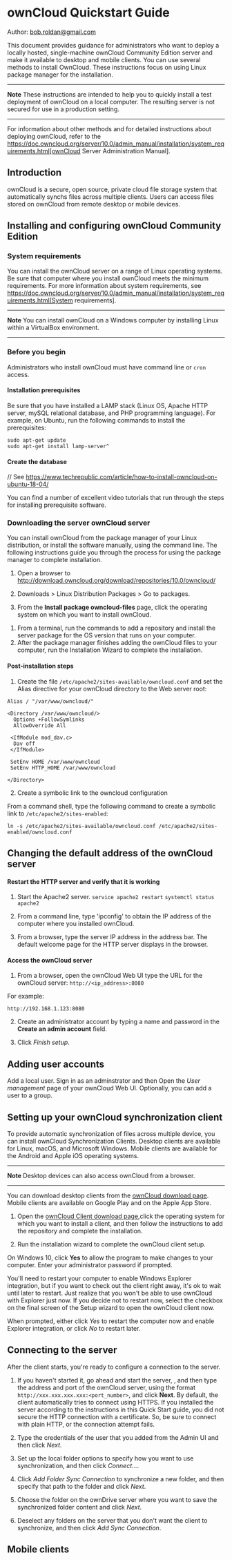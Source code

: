 # ownCloud Quickstart Guide
Author: <bob.roldan@gmail.com>


<!-- ifdef::env-github[]
:imagesdir: images/
:toc:
:toc-placement!:
:tip-caption: :bulb:
:note-caption: :information_source:
:important-caption: :heavy_exclamation_mark:
:caution-caption: :fire:
:warning-caption: :warning:
endif::[] -->

This document provides guidance for administrators who want to deploy a locally hosted,
single-machine ownCloud Community Edition server and make it available to desktop and mobile clients.
You can use several methods to install OwnCloud. These instructions focus on using Linux package manager
for the installation.

****
**Note**
These instructions are intended to help you to quickly
install a test deployment of ownCloud on a local computer.
The resulting server is not secured for use in a production
setting.
****
For information about other methods and for detailed instructions about deploying ownCloud,
refer to the https://doc.owncloud.org/server/10.0/admin_manual/installation/system_requirements.html[ownCloud Server Administration Manual].


## Introduction
ownCloud is a secure, open source, private cloud file storage system that automatically synchs files across multiple
clients.
Users can access files stored on ownCloud from remote desktop or mobile devices.

## Installing and configuring ownCloud Community Edition


### System requirements
You can install the ownCloud server on a range of Linux operating systems. Be sure that computer where
you install ownCloud meets the minimum requirements. For more information about system requirements,
see https://doc.owncloud.org/server/10.0/admin_manual/installation/system_requirements.html[System requirements].

****
**Note**
You can install ownCloud on a Windows computer by installing Linux within a VirtualBox environment.
***

### Before you begin
Administrators who install ownCloud must have command line or `cron` access.

#### Installation prerequisites

Be sure that you have installed a LAMP stack (Linux OS, Apache HTTP server, mySQL relational database,
and PHP programming language).
For example, on Ubuntu, run the following commands to install the prerequisites:


````
sudo apt-get update
sudo apt-get install lamp-server^
````

#### Create the database
// See https://www.techrepublic.com/article/how-to-install-owncloud-on-ubuntu-18-04/


You can find a number of excellent video tutorials that run through the steps
for installing prerequisite software.

### Downloading the server ownCloud server

You can install ownCloud from the package manager of your Linux distribution, or
install the software manually, using the command line. The following instructions
guide you through the process for using the package manager to complete installation.

1. Open a browser to http://download.owncloud.org/download/repositories/10.0/owncloud/

1. Downloads > Linux Distribution Packages > Go to packages.
1. From the **Install package owncloud-files** page, click the operating system on which
 you want to install ownCloud.

<!-- Grab the release key -->
1. From a terminal, run the commands to add a repository and install the server package for
  the OS version that runs on your computer.
1. After the package manager finishes adding the ownCloud files to your computer, run the Installation
Wizard to complete the installation.



#### Post-installation steps

1. Create the file `/etc/apache2/sites-available/owncloud.conf` and set the Alias
directive for your ownCloud directory to the Web server root:

````
Alias / "/var/www/owncloud/"

<Directory /var/www/owncloud/>
  Options +FollowSymlinks
  AllowOverride All

 <IfModule mod_dav.c>
  Dav off
 </IfModule>

 SetEnv HOME /var/www/owncloud
 SetEnv HTTP_HOME /var/www/owncloud

</Directory>
````

2. Create a symbolic link to the owncloud configuration

From a command shell, type the following command to create a symbolic link to `/etc/apache2/sites-enabled`:

````
ln -s /etc/apache2/sites-available/owncloud.conf /etc/apache2/sites-enabled/owncloud.conf
````
## Changing the default address of the ownCloud server
<!--Enable connections via IP address and port 8080
See https://doc.owncloud.org/server/10.0/admin_manual/installation/changing_the_web_route.html[Changing your ownCloud URL]
ownCloud is served by your webserver so you need to configure the used port in the configuration of your webserver.
https://stackoverflow.com/questions/3940909/configure-apache-to-listen-on-port-other-than-80[Configure apache to listen on port other than 80]
-->

#### Restart the HTTP server and verify that it is working

1. Start the Apache2 server.
`service apache2 restart`
`systemctl status apache2`

1. From a command line, type 'ipconfig' to obtain the IP address of the computer where you installed ownCloud.

1. From a browser, type the server IP address  in the address bar.
 The default welcome page for the HTTP server
displays in the browser.

<!-- ### Create the database  <- This actually happens pre-install
But I had to re-do setting permissions for my database user before I could complete the web UI step of creating my db admin -->

#### Access the ownCloud server
1. From a browser, open the ownCloud Web UI type the URL for the ownCloud server: `http://<ip_address>:8080`

For example:

    http://192.168.1.123:8080


2. Create an administrator account by typing a name and password in the **Create an admin account** field.

3. Click *Finish setup*.


## Adding user accounts
Add a local user. Sign in as an adminstrator and then  Open the *User management* page of your ownCloud Web UI.
Optionally, you can add a user to a group.

## Setting up your ownCloud synchronization client
To provide automatic synchronization of files across multiple device, you can install ownCloud Synchronization Clients. Desktop clients are available for Linux, macOS, and Microsoft Windows. Mobile clients are available for the Android and
Apple iOS operating systems.

****
**Note**
Desktop devices can also access ownCloud from a browser.
****
You can download desktop clients from the [ownCloud download page](https://owncloud.com/download/#desktop-clients). Mobile clients are available on Google Play and on the Apple App Store.

1. Open the [ownCloud Client download page](https://owncloud.org/download/#install-clients),click the operating system for which you want to install a client, and then follow
the instructions to add the repository and complete the installation.

1. Run the installation wizard to complete the ownCloud client setup.

 On Windows 10, click **Yes** to allow the program to make changes to your computer. Enter your administrator password if prompted.

You'll need to restart your computer to enable Windows Explorer integration, but if you want to check out the client right away, it's ok to wait until later to restart. Just realize that you won't be able to use ownCloud with Explorer just now.
If you decide not to restart now, select the checkbox on the final screen of the Setup wizard to open the ownCloud client now.

When prompted, either click *Yes* to restart the computer now and enable Explorer integration, or click *No* to restart later.

## Connecting to the server

After the client starts, you're ready to configure a connection to the server.

1. If you haven't started it, go ahead and start the server, , and then type the address and port of the ownCloud server, using
the format `http://xxx.xxx.xxx.xxx:<port_number>`, and click **Next**. By default, the client
automatically tries to connect using HTTPS. If you installed the server according to the instructions in this Quick Start guide, you did not secure the HTTP connection with a certificate. So, be sure to connect with plain HTTP, or the connection attempt fails.

1. Type the credentials of the user that you added from the Admin UI and then click
*Next*.

1. Set up the local folder options to specify how you want to use synchronization,
and then click *Connect...*.

1. Click *Add Folder Sync Connection* to synchronize a new folder, and then
 specify that path to the folder and click *Next*.

 1. Choose the folder on the ownDrive server where you want to save the synchronized
 folder content and click *Next*.

 1. Deselect any folders on the server that you don't want the client to synchronize,
 and then click *Add Sync Connection*.

## Mobile clients  
